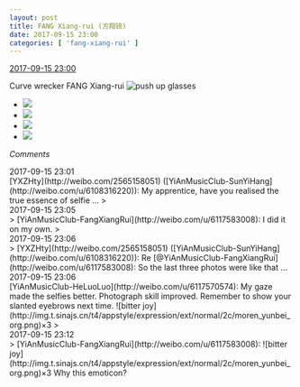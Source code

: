 ```yaml
---
layout: post
title: FANG Xiang-rui (方翔锐)
date: 2017-09-15 23:00
categories: [ 'fang-xiang-rui' ]
---
```


<div class="weibo-info">
  <a href="http://weibo.com/6117583008/FlYBkbjsJ">2017-09-15 23:00</a>
</div>

Curve wrecker FANG Xiang-rui ![push up glasses](http://img.t.sinajs.cn/t4/appstyle/expression/ext/normal/fc/moren_bbjdnew_org.png)

<!-- more -->

<ul class="weibo-pic-list-2">
  <li class="weibo-pic">
    <a href="http://wx1.sinaimg.cn/mw690/006G0KNGgy1fjkn4p1mirj31491zkqv6.jpg"><img src="http://wx1.sinaimg.cn/thumb150/006G0KNGgy1fjkn4p1mirj31491zkqv6.jpg" /></a>
  </li>
  <li class="weibo-pic">
    <a href="http://wx1.sinaimg.cn/mw690/006G0KNGgy1fjkn4rqeyoj31zk1hr7wk.jpg"><img src="http://wx1.sinaimg.cn/thumb150/006G0KNGgy1fjkn4rqeyoj31zk1hr7wk.jpg" /></a>
  </li>
  <li class="weibo-pic">
    <a href="http://wx4.sinaimg.cn/mw690/006G0KNGgy1fjkn4m92oaj31zk1hre84.jpg"><img src="http://wx4.sinaimg.cn/thumb150/006G0KNGgy1fjkn4m92oaj31zk1hre84.jpg" /></a>
  </li>
  <li class="weibo-pic">
    <a href="http://wx4.sinaimg.cn/mw690/006G0KNGgy1fjkn4us8xuj31hr1zkb2c.jpg"><img src="http://wx4.sinaimg.cn/thumb150/006G0KNGgy1fjkn4us8xuj31hr1zkb2c.jpg" /></a>
  </li>
</ul>

*Comments*

<div class="weibo-info">2017-09-15 23:01</div>
[YXZHty](http://weibo.com/2565158051) ([YiAnMusicClub-SunYiHang](http://weibo.com/u/6108316220)): My apprentice, have you realised the true essence of selfie …
> <div class="weibo-info">2017-09-15 23:05</div>
> [YiAnMusicClub-FangXiangRui](http://weibo.com/u/6117583008): I did it on my own. 
> <div class="weibo-info">2017-09-15 23:06</div>
> [YXZHty](http://weibo.com/2565158051) ([YiAnMusicClub-SunYiHang](http://weibo.com/u/6108316220)): Re [@YiAnMusicClub-FangXiangRui](http://weibo.com/u/6117583008): So the last three photos were like that …

<div class="weibo-info">2017-09-15 23:06</div>
[YiAnMusicClub-HeLuoLuo](http://weibo.com/u/6117570574): My gaze made the selfies better. Photograph skill improved. Remember to show your slanted eyebrows next time. ![bitter joy](http://img.t.sinajs.cn/t4/appstyle/expression/ext/normal/2c/moren_yunbei_org.png)×3
> <div class="weibo-info">2017-09-15 23:12</div>
> [YiAnMusicClub-FangXiangRui](http://weibo.com/u/6117583008): ![bitter joy](http://img.t.sinajs.cn/t4/appstyle/expression/ext/normal/2c/moren_yunbei_org.png)×3 Why this emoticon?
